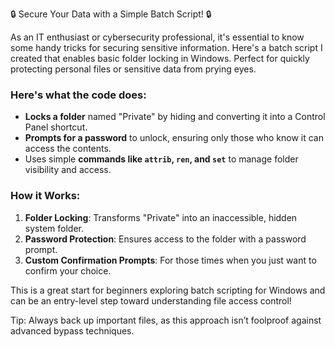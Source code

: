 🔒 Secure Your Data with a Simple Batch Script! 🔒

As an IT enthusiast or cybersecurity professional, it's essential to know some handy tricks for securing sensitive information. Here's a batch script I created that enables basic folder locking in Windows. Perfect for quickly protecting personal files or sensitive data from prying eyes.

### Here's what the code does:
- **Locks a folder** named "Private" by hiding and converting it into a Control Panel shortcut.
- **Prompts for a password** to unlock, ensuring only those who know it can access the contents.
- Uses simple **commands like `attrib`, `ren`, and `set`** to manage folder visibility and access.

### How it Works:
1. **Folder Locking**: Transforms "Private" into an inaccessible, hidden system folder.
2. **Password Protection**: Ensures access to the folder with a password prompt.
3. **Custom Confirmation Prompts**: For those times when you just want to confirm your choice. 

This is a great start for beginners exploring batch scripting for Windows and can be an entry-level step toward understanding file access control!

Tip: Always back up important files, as this approach isn’t foolproof against advanced bypass techniques.
